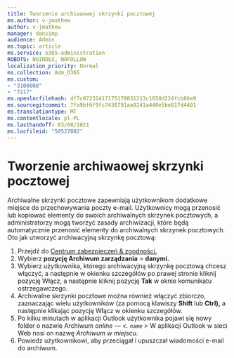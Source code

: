 ```yaml
---
title: Tworzenie archiwaowej skrzynki pocztowej
ms.author: v-jmathew
author: v-jmathew
manager: dansimp
audience: Admin
ms.topic: article
ms.service: o365-administration
ROBOTS: NOINDEX, NOFOLLOW
localization_priority: Normal
ms.collection: Adm_O365
ms.custom:
- "3100008"
- "7217"
ms.openlocfilehash: df7c97232417175178031213c1050d224fcb86e9
ms.sourcegitcommit: 7fa9bf6f9fc7438791aa9241a440e5be817d4401
ms.translationtype: MT
ms.contentlocale: pl-PL
ms.lasthandoff: 03/08/2021
ms.locfileid: "50527082"
---
```

# <a name="create-an-archive-mailbox"></a>Tworzenie archiwaowej skrzynki pocztowej

Archiwalne skrzynki pocztowe zapewniają użytkownikom dodatkowe miejsce do przechowywania poczty e-mail. Użytkownicy mogą przenosić lub kopiować elementy do swoich archiwalnych skrzynek pocztowych, a administratorzy mogą tworzyć zasady archiwizacji, które będą automatycznie przenosić elementy do archiwalnych skrzynek pocztowych. Oto jak utworzyć archiwacyjną skrzynkę pocztową:

1. Przejdź do [Centrum zabezpieczeń & zgodności.]( https://go.microsoft.com/fwlink/p/?linkid=2077143)
2. Wybierz **pozycję Archiwum zarządzania**  >  **danymi.**
3. Wybierz użytkownika, którego archiwacyjną skrzynkę pocztową chcesz  włączyć, a następnie w okienku szczegółów po prawej stronie kliknij pozycję Włącz, a następnie kliknij pozycję **Tak** w oknie komunikatu ostrzegawczego.
4. Archiwalne skrzynki pocztowe można również włączyć zbiorczo, zaznaczając wielu użytkowników  (za pomocą klawiszy **Shift** lub **Ctrl),** a następnie klikając pozycję Włącz w okienku szczegółów.
5. Po kilku minutach w aplikacji Outlook użytkownika pojawi się nowy folder o nazwie Archiwum *online — <. `name` >* W aplikacji Outlook w sieci Web nosi on nazwę *Archiwum w miejscu.*
6. Powiedz użytkownikowi, aby przeciągał i upuszczał wiadomości e-mail do archiwum.
